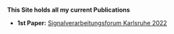 **This Site holds all my current Publications**
- **1st Paper:** [Signalverarbeitungsforum Karlsruhe 2022](https://publikationen.bibliothek.kit.edu/1000150865/149629985)